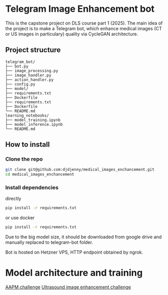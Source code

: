 # Telegram Image Enhancement bot

This is the capstone project on DLS course part 1 (2025). The main idea of the project is to make a Telegram bot, which enhance medical images (CT or US images in particulary) quality via CycleGAN architecture.


## Project structure

```
telegram_bot/
├── bot.py
├── image_processing.py
├── image_handler.py
├── action_handler.py
├── config.py
├── model/
├── requirements.txt
├── Dockerfile
├── requirements.txt
├── Dockerfile
└── README.md
learning_notebooks/
├── model_training.ipynb
├── model_inference.ipynb
└── README.md
```

## How to install

### Clone the repo

```bash
git clone git@github.com:djdjenny/medical_images_enchancement.git
cd medical_images_enchancement
```

### Install dependencies

directly
```bash
pip install -r requirements.txt
```

or use docker
```bash
pip install -r requirements.txt
```

Due to the big model size, it should be downloaded from google drive and manually replaced to telegram-bot folder.

Bot is hosted on Hetzner VPS, HTTP endpoint obtained by ngrok.


# Model architecture and training
[AAPM challenge](https://www.aapm.org/)
[Ultrasound image enhancement challenge](https://ultrasoundenhance2023.grand-challenge.org/)
